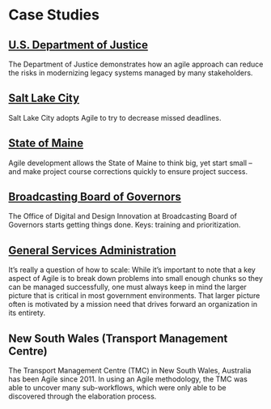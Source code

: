 # Case Studies

## [U.S. Department of Justice](us_department_of_justice.md)

The Department of Justice demonstrates how an agile approach can reduce the risks in modernizing legacy systems managed by many stakeholders. 

## [Salt Lake City](salt_lake_city.md)

Salt Lake City adopts Agile to try to decrease missed deadlines.

## [State of Maine](state_of_maine.md)

Agile development allows the State of Maine to think big, yet start small – and make project course corrections quickly to ensure project success.

## [Broadcasting Board of Governors](broadcasting_board_of_governors.md)

The Office of Digital and Design Innovation at Broadcasting Board of Governors starts getting things done. Keys: training and prioritization.

## [General Services Administration](general_services_administration.md)

It’s really a question of how to scale: While it’s important to note that a key aspect of Agile is to break down problems into small enough chunks so they can be managed successfully, one must always keep in mind the larger picture that is critical in most government environments. That larger picture often is motivated by a mission need that drives forward an organization in its entirety.

## New South Wales (Transport Management Centre)

The Transport Management Centre (TMC) in New South Wales, Australia has been Agile since 2011. In using an Agile methodology, the TMC was able to uncover many sub-workflows, which were only able to be discovered through the elaboration process.